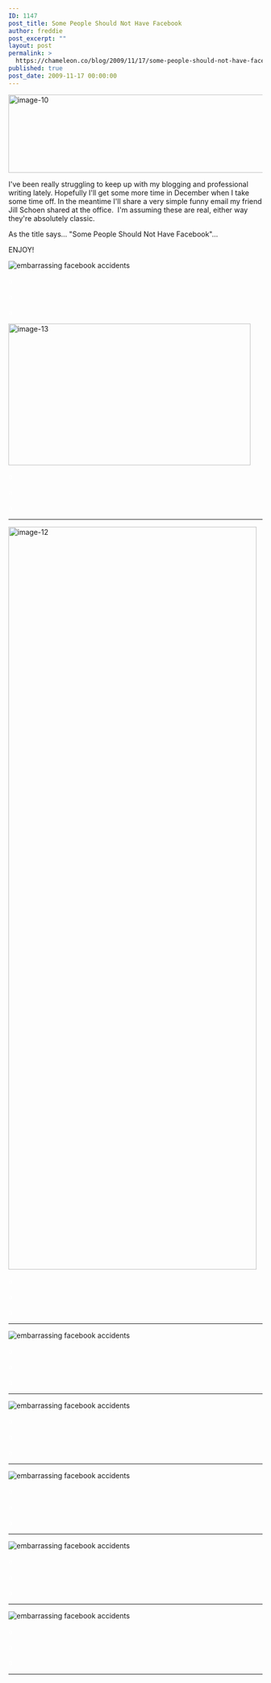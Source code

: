 ```yaml
---
ID: 1147
post_title: Some People Should Not Have Facebook
author: freddie
post_excerpt: ""
layout: post
permalink: >
  https://chameleon.co/blog/2009/11/17/some-people-should-not-have-facebook/
published: true
post_date: 2009-11-17 00:00:00
---
```

<img style="border: 0px initial initial;" title="image-10" src="https://takemetoyourleader.com/wp-content/uploads/2009/11/image-10.gif" alt="image-10" width="563" height="155" />

I've been really struggling to keep up with my blogging and professional writing lately. Hopefully I'll get some more time in December when I take some time off. In the meantime I'll share a very simple funny email my friend Jill Schoen shared at the office.  I'm assuming these are real, either way they're absolutely classic.

As the title says... "Some People Should Not Have Facebook"...

ENJOY!

<!--more-->

<img class="alignnone size-full wp-image-1076" title="image-9" src="https://takemetoyourleader.com/wp-content/uploads/2009/11/image-9.gif" alt="embarrassing facebook accidents" />

<span style="color: #ffffff;">a</span>

<span style="color: #ffffff;">a</span>

<span style="color: #ffffff;">a</span>

<img class="alignnone size-full wp-image-1080" title="image-13" src="https://takemetoyourleader.com/wp-content/uploads/2009/11/image-13.gif" alt="image-13" width="480" height="281" />

<span style="color: #ffffff;">a</span>

<span style="color: #ffffff;">a</span>

<span style="color: #ffffff;">a</span>

<hr />

<img class="alignnone size-full wp-image-1079" title="image-12" src="https://takemetoyourleader.com/wp-content/uploads/2009/11/image-12.gif" alt="image-12" width="492" height="1473" />

<span style="color: #ffffff;">a</span>

<span style="color: #ffffff;">a</span>

<span style="color: #ffffff;">a</span>

<hr />

<img class="alignnone size-full wp-image-1080" title="image-13" src="https://takemetoyourleader.com/wp-content/uploads/2009/11/image-13.gif" alt="embarrassing facebook accidents" />

<span style="color: #ffffff;">a</span>

<span style="color: #ffffff;">a</span>

<span style="color: #ffffff;">a</span>

<hr />

<img class="alignnone size-full wp-image-1081" title="image-14" src="https://takemetoyourleader.com/wp-content/uploads/2009/11/image-14.gif" alt="embarrassing facebook accidents" />

<span style="color: #ffffff;">a</span>

<span style="color: #ffffff;">a</span>

<span style="color: #ffffff;">a</span>

<hr />

<img class="alignnone size-full wp-image-1084" title="image-17" src="https://takemetoyourleader.com/wp-content/uploads/2009/11/image-17.gif" alt="embarrassing facebook accidents" />

<span style="color: #ffffff;">a</span>

<span style="color: #ffffff;">a</span>

<span style="color: #ffffff;">a</span>

<hr />

<img class="alignnone size-full wp-image-1083" title="image-16" src="https://takemetoyourleader.com/wp-content/uploads/2009/11/image-16.gif" alt="embarrassing facebook accidents" />

<span style="color: #ffffff;">a</span>

<span style="color: #ffffff;">a</span>

<span style="color: #ffffff;">a</span>

<hr />

<img class="alignnone size-full wp-image-1082" title="image-15" src="https://takemetoyourleader.com/wp-content/uploads/2009/11/image-15.gif" alt="embarrassing facebook accidents" />

<span style="color: #ffffff;">a</span>

<span style="color: #ffffff;">a</span>

<span style="color: #ffffff;">a</span>

<hr />